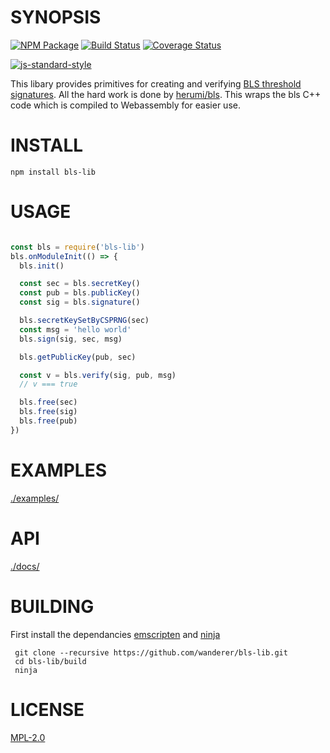 # SYNOPSIS 
[![NPM Package](https://img.shields.io/npm/v/bls-lib.svg?style=flat-square)](https://www.npmjs.org/package/bls-lib)
[![Build Status](https://img.shields.io/travis/wanderer/bls-lib.svg?branch=master&style=flat-square)](https://travis-ci.org/wanderer/bls-lib)
[![Coverage Status](https://img.shields.io/coveralls/wanderer/bls-lib.svg?style=flat-square)](https://coveralls.io/r/wanderer/bls-lib)


[![js-standard-style](https://cdn.rawgit.com/feross/standard/master/badge.svg)](https://github.com/feross/standard)  

This libary provides primitives for creating and verifying [BLS threshold signatures](https://en.wikipedia.org/wiki/Boneh–Lynn–Shacham). All the hard work is done by [herumi/bls](https://github.com/herumi/bls). This wraps the bls C++ code which is compiled to Webassembly for easier use.

# INSTALL
`npm install bls-lib`

# USAGE

```javascript

const bls = require('bls-lib')
bls.onModuleInit(() => {
  bls.init()

  const sec = bls.secretKey()
  const pub = bls.publicKey()
  const sig = bls.signature()

  bls.secretKeySetByCSPRNG(sec)
  const msg = 'hello world'
  bls.sign(sig, sec, msg)

  bls.getPublicKey(pub, sec)

  const v = bls.verify(sig, pub, msg)
  // v === true

  bls.free(sec)
  bls.free(sig)
  bls.free(pub)
})
```

# EXAMPLES
[./examples/](./examples/)

# API
[./docs/](./docs/index.md)

# BUILDING

First install the dependancies [emscripten](https://github.com/kripken/emscripten) and [ninja](ninja-build.org)

```
 git clone --recursive https://github.com/wanderer/bls-lib.git 
 cd bls-lib/build
 ninja
```

# LICENSE
[MPL-2.0](https://tldrlegal.com/license/mozilla-public-license-2.0-(mpl-2))
